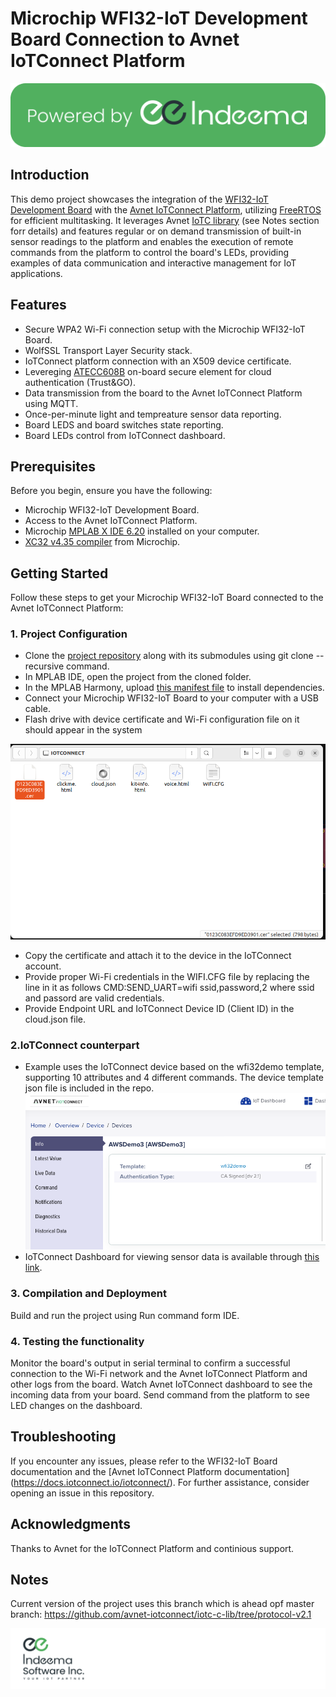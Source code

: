 # Microchip WFI32-IoT Development Board Connection to Avnet IoTConnect Platform

![](media/PoweredByIndeema.png)

## Introduction
This demo project showcases the integration of the [WFI32-IoT Development Board](https://www.microchip.com/en-us/development-tool/ev36w50a) with the [Avnet IoTConnect Platform](http://awspoc.iotconnect.io/), utilizing [FreeRTOS](https://www.microchip.com/en-us/tools-resources/evaluation-boards/third-party/freertos) for efficient multitasking. It leverages Avnet [IoTC library](https://github.com/avnet-iotconnect/iotc-c-lib) (see Notes section forr details) and features regular or on demand transmission of built-in sensor readings to the platform and enables the execution of remote commands from the platform to control the board's LEDs, providing examples of data communication and interactive management for IoT applications.

## Features
- Secure WPA2 Wi-Fi connection setup with the Microchip WFI32-IoT Board.
- WolfSSL Transport Layer Security stack.
- IoTConnect platform connection with an X509 device certificate.
- Levereging [ATECC608B](https://www.microchip.com/en-us/product/ATECC608B) on-board secure element for cloud authentication (Trust&GO).
- Data transmission from the board to the Avnet IoTConnect Platform using MQTT.
- Once-per-minute light and tempreature sensor data reporting.
- Board LEDS and board switches state reporting.
- Board LEDs control from IoTConnect dashboard.

## Prerequisites

Before you begin, ensure you have the following:

- Microchip WFI32-IoT Development Board.
- Access to the Avnet IoTConnect Platform.
- Microchip [MPLAB X IDE 6.20](https://www.microchip.com/en-us/tools-resources/develop/mplab-x-ide) installed on your computer.
- [XC32 v4.35 compiler](https://ww1.microchip.com/downloads/aemDocuments/documents/DEV/ProductDocuments/ReleaseNotes/README.html) from Microchip.

## Getting Started

Follow these steps to get your Microchip WFI32-IoT Board connected to the Avnet IoTConnect Platform:

### 1. Project Configuration
- Clone the [project repository](https://gitlab.indeema.com/indeema-iotc/iotc-microchip-wfi32-demo/) along with its submodules using git clone --recursive command.
- In MPLAB IDE, open the project from the cloned folder.
- In the MPLAB Harmony, upload [this manifest file](https://gitlab.indeema.com/indeema-iotc/iotc-microchip-wfi32-demo/-/blob/main/firmware/src/config/default/harmony-manifest-success.yml) to install dependencies.
- Connect your Microchip WFI32-IoT Board to your computer with a USB cable.
- Flash drive with device certificate and Wi-Fi configuration file on it should appear in the system 

![](media/drive_content.png)
- Copy the certificate and attach it to the device in the IoTConnect account.
- Provide proper Wi-Fi credentials in the WIFI.CFG file by replacing the line in it as follows  CMD:SEND_UART=wifi ssid,password,2
where ssid and passord are valid credentials.
- Provide Endpoint URL and IoTConnect Device ID (Client ID) in the cloud.json file. 


### 2.IoTConnect counterpart

- Example uses the IoTConnect device based on the wfi32demo template, supporting 10 attributes and 4 different commands. The device template json file is included in the repo.  
![IoTConnect device view](media/IoTConnect1.png)
- IoTConnect Dashboard for viewing sensor data is available through [this link](https://awspoc.iotconnect.io/view-dashboard/C83CEF35-FC67-4578-8383-4916C9E3E4E5).

### 3. Compilation and Deployment

Build and run the project using Run command form IDE.

### 4. Testing the functionality

Monitor the board's output in serial terminal to confirm a successful connection to the Wi-Fi network and the Avnet IoTConnect Platform and other logs from the board.
Watch Avnet IoTConnect dashboard to see the incoming data from your board. Send command from the platform to see LED changes on the dashboard.

## Troubleshooting

If you encounter any issues, please refer to the WFI32-IoT Board documentation and the [Avnet IoTConnect Platform documentation] (https://docs.iotconnect.io/iotconnect/). For further assistance, consider opening an issue in this repository.

## Acknowledgments
Thanks to Avnet for the IoTConnect Platform and continious support.

## Notes
Current version of the project uses this branch which is ahead opf master branch: 
https://github.com/avnet-iotconnect/iotc-c-lib/tree/protocol-v2.1

![](media/IndeemaPartner.png)

